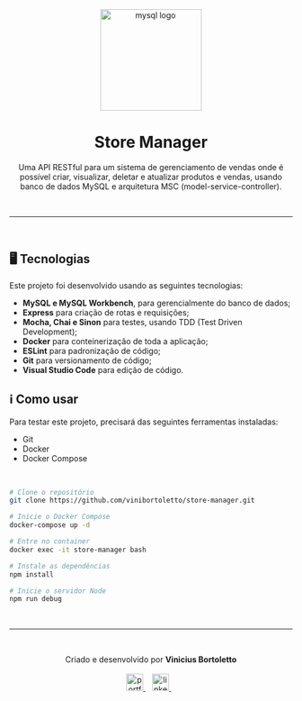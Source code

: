<div align='center'>
  <img width="180px" alt="mysql logo" src="https://cdn-icons-png.flaticon.com/512/273/273177.png" />
  <h1>Store Manager</h1>
  <p>
    Uma API RESTful para um sistema de gerenciamento de vendas onde é possível criar, visualizar, deletar e atualizar produtos e vendas, usando banco de dados MySQL e arquitetura MSC (model-service-controller).
  </p>
</div>

<br /><hr /><br />

## 🖥️ Tecnologias
Este projeto foi desenvolvido usando as seguintes tecnologias:

-  **MySQL e MySQL Workbench**, para gerencialmente do banco de dados;
-  **Express** para criação de rotas e requisições;
-  **Mocha, Chai e Sinon** para testes, usando TDD (Test Driven Development);
-  **Docker** para conteinerização de toda a aplicação;
-  **ESLint** para padronização de código;
-  **Git** para versionamento de código;
-  **Visual Studio Code** para edição de código.

## ℹ️ Como usar
Para testar este projeto, precisará das seguintes ferramentas instaladas:

- Git
- Docker
- Docker Compose

<br/>

```bash
# Clone o repositório
git clone https://github.com/vinibortoletto/store-manager.git

# Inicie o Docker Compose
docker-compose up -d

# Entre no container
docker exec -it store-manager bash

# Instale as dependências
npm install

# Inicie o servidor Node
npm run debug

```

<br /><hr /><br />

<p align="center">
  Criado e desenvolvido por <b>Vinicius Bortoletto</b>
  <br/><br/>
  
  <a href="https://vinibortoletto.vercel.app/">
    <img alt="portfolio" height="30px" src="https://i.imgur.com/7lbNPnj.png" />
  </a>
  &nbsp;&nbsp;
  <a href="https://www.linkedin.com/in/vinicius-bortoletto/">
    <img alt="linkedIn" height="30px" src="https://i.imgur.com/TQRXxhT.png" />
  </a>
  &nbsp;&nbsp;
</p>
